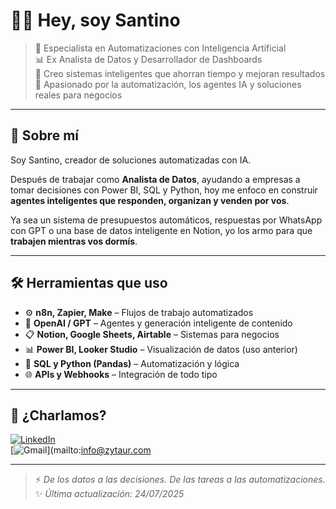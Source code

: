 # 👋🏼 Hey, soy Santino

> 🤖 Especialista en Automatizaciones con Inteligencia Artificial  
> 📊 Ex Analista de Datos y Desarrollador de Dashboards  
> 🚀 Creo sistemas inteligentes que ahorran tiempo y mejoran resultados  
> 🧠 Apasionado por la automatización, los agentes IA y soluciones reales para negocios  

---

## 🧩 Sobre mí

Soy Santino, creador de soluciones automatizadas con IA.

Después de trabajar como **Analista de Datos**, ayudando a empresas a tomar decisiones con Power BI, SQL y Python, hoy me enfoco en construir **agentes inteligentes que responden, organizan y venden por vos**.

Ya sea un sistema de presupuestos automáticos, respuestas por WhatsApp con GPT o una base de datos inteligente en Notion, yo los armo para que **trabajen mientras vos dormís**.

---

## 🛠️ Herramientas que uso

- ⚙️ **n8n, Zapier, Make** – Flujos de trabajo automatizados  
- 🧠 **OpenAI / GPT** – Agentes y generación inteligente de contenido  
- 📋 **Notion, Google Sheets, Airtable** – Sistemas para negocios  
- 📊 **Power BI, Looker Studio** – Visualización de datos (uso anterior)  
- 🐍 **SQL y Python (Pandas)** – Automatización y lógica  
- 🌐 **APIs y Webhooks** – Integración de todo tipo  

---

## 📩 ¿Charlamos?

[![LinkedIn](https://img.shields.io/badge/LinkedIn-blue?style=for-the-badge&logo=linkedin&logoColor=white)](https://www.linkedin.com/in/santinodr/)  
[![Gmail](https://img.shields.io/badge/Gmail-red?style=for-the-badge&logo=gmail&logoColor=white)](mailto:info@zytaur.com

---

> ⚡ *De los datos a las decisiones. De las tareas a las automatizaciones.*  
> ✨ *Última actualización: 24/07/2025*

